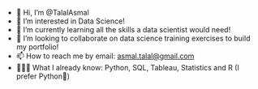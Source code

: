 - 👋 Hi, I’m @TalalAsmal
- 👀 I’m interested in Data Science!
- 🌱 I’m currently learning all the skills a data scientist would need!
- 💞️ I’m looking to collaborate on data science training exercises to build my portfolio!
- 📫 How to reach me by email: asmal.talal@gmail.com
- 👨🏾‍🏫 What I already know: Python, SQL, Tableau, Statistics and R (I prefer Python🐍)
<!---
TalalAsmal/TalalAsmal is a ✨ special ✨ repository because its `README.md` (this file) appears on your GitHub profile.
You can click the Preview link to take a look at your changes.
--->

